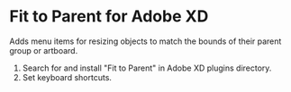 # Fit to Parent for Adobe XD
Adds menu items for resizing objects to match the bounds of their parent group or artboard.

1. Search for and install "Fit to Parent" in Adobe XD plugins directory.
2. Set keyboard shortcuts.